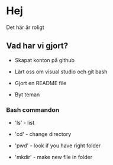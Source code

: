 # Hej

Det här är roligt

## Vad har vi gjort?

- Skapat konton på github

- Lärt oss om visual studio och git bash

- Gjort en README file

- Byt teman

### Bash commandon

- 'ls' - list

- 'cd' - change directory

- 'pwd' - look if you have right folder

- 'mkdir' - make new file in folder


